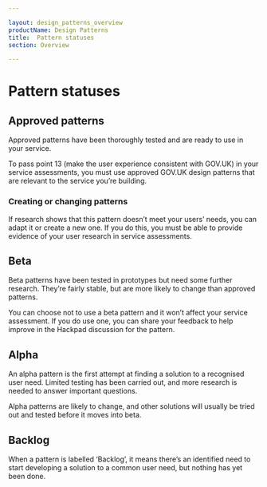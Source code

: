 ```yaml
---

layout: design_patterns_overview
productName: Design Patterns
title:	Pattern statuses
section: Overview

---
```


# Pattern statuses

## Approved patterns

Approved patterns have been thoroughly tested and are ready to use in your
service.

To pass point 13 (make the user experience consistent with GOV.UK) in your
service assessments, you must use approved GOV.UK design patterns that are
relevant to the service you’re building.

### Creating or changing patterns

If research shows that this pattern doesn’t meet your users’ needs, you can
adapt it or create a new one. If you do this, you must be able to provide
evidence of your user research in service assessments.

## Beta

Beta patterns have been tested in prototypes but need some further
research. They’re fairly stable, but are more likely to change than approved
patterns.

You can choose not to use a beta pattern and it won’t affect your service
assessment. If you do use one, you can share your feedback to help improve in
the Hackpad discussion for the pattern.

## Alpha

An alpha pattern is the first attempt at finding a solution to a recognised user
need. Limited testing has been carried out, and more research is needed to
answer important questions.

Alpha patterns are likely to change, and other solutions will usually be tried
out and tested before it moves into beta.

## Backlog

When a pattern is labelled ‘Backlog’, it means there’s an identified need to
start developing a solution to a common user need, but nothing has yet been
done.
